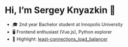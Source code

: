 # Hi, I’m Sergey Knyazkin 👋

- 🎓 2nd year Bachelor student at Innopolis University
- 🖥️ Frontend enthusiast (Vue.js), Python explorer
- 🚀 Highlight: [least-connections_load_balancer](https://github.com/poeticlama/least-connections_load_balancer)
